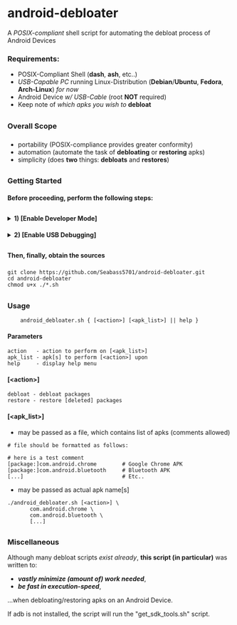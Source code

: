 # android-debloater

A <i>POSIX-compliant</i> shell script for automating the debloat process of Android Devices

####

### <b>Requirements</b>:
- POSIX-Compliant Shell (<b>dash</b>, <b>ash</b>, etc..)
- <i>USB-Capable PC</i> running Linux-Distribution (<b>Debian</b>/<b>Ubuntu</b>, <b>Fedora</b>, <b>Arch-Linux</b>) <i>for now</i>
- Android Device <i>w/ USB-Cable</i> (root <b>NOT</b> required)
- Keep note of <i>which apks you wish to</i> <b>debloat</b>
###

##
### Overall Scope

###
   - portability (POSIX-compliance provides greater conformity)
   - automation (automate the task of <b>debloating</b> or <b>restoring</b> apks)
   - simplicity (does <b>two</b> things: <b>debloats</b> and <b>restores</b>)
###


##
### Getting Started

#### Before proceeding, perform the following steps:

##
####
<details><summary><b>1) [Enable Developer Mode]</b></summary>
   
   #####
   1) Go into the "Settings" app on your Android Device
   #####
   2) Search for: "Build Number"
   ```
   (usually located somewhere in Settings -> About)
   ```
   #####
   3) Tap "Build Number" 5 times consecutively (agreeing/responding to any prompts as required)
   #####
   <b>After performing these steps, you should receive a notification that Developer Mode was enabled</b>
   
</details>

####
<details><summary><b>2) [Enable USB Debugging]</b></summary>

   #####
   1) Go into the "Settings" app on your Android Device
   #####
   2) Search for: "Developer Settings"
   ```
   (usually located in the root of the settings menu, otherwise in Settings -> System)
   ```
   #####
   3) Toggle "USB Debugging" to on (continue, if given a warning)
   #####
   <b>IMPORTANT NOTE:</b>
   
   Do not leave USB Debugging on for longer than you intend to keep your device connected!
   
</details>


##
####
####
#### Then, finally, obtain the sources
#####
```shell
git clone https://github.com/Seabass5701/android-debloater.git
cd android-debloater
chmod u+x ./*.sh
```
#####
####
####
####
##
### Usage

```
    android_debloater.sh { [<action>] [<apk_list>] || help }
```

#### Parameters
```shell
action   - action to perform on [<apk_list>]
apk_list - apk[s] to perform [<action>] upon
help     - display help menu
```
#### [\<action>]
```shell
debloat - debloat packages
restore - restore [deleted] packages
```
#### [\<apk_list>]
- may be passed as a file, which contains list of apks (comments allowed)
```shell
# file should be formatted as follows:

# here is a test comment
[package:]com.android.chrome        # Google Chrome APK
[package:]com.android.bluetooth     # Bluetooth APK
[...]                               # Etc..
```

- may be passed as actual apk name[s]
```shell
./android_debloater.sh [<action>] \
       com.android.chrome \
       com.android.bluetooth \
       [...]
```

##
### Miscellaneous
Although many debloat scripts <i>exist already</i>, <b>this script (in particular)</b> was written to:
- <b><i>vastly minimize (amount of) work needed</i></b>,
- <b><i>be fast in execution-speed</i></b>,

...when debloating/restoring apks on an Android Device.

If adb is not installed, the script will run the "get_sdk_tools.sh" script.

